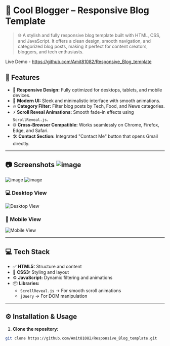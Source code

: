 # 🚀 Cool Blogger – Responsive Blog Template

> 🌐 A stylish and fully responsive blog template built with HTML, CSS, and JavaScript. It offers a clean design, smooth navigation, and categorized blog posts, making it perfect for content creators, bloggers, and tech enthusiasts.

Live Demo - https://github.com/Amit81082/Responsive_Blog_template

## 🎯 **Features**
- 📱 **Responsive Design:** Fully optimized for desktops, tablets, and mobile devices.  
- 🎨 **Modern UI:** Sleek and minimalistic interface with smooth animations.  
- 🔥 **Category Filter:** Filter blog posts by Tech, Food, and News categories.  
- ⚡ **Scroll Reveal Animations:** Smooth fade-in effects using `ScrollReveal.js`.  
- 🌐 **Cross-Browser Compatible:** Works seamlessly on Chrome, Firefox, Edge, and Safari.  
- 🛠️ **Contact Section:** Integrated "Contact Me" button that opens Gmail directly.  

---

## 📷 **Screenshots** ![image](https://github.com/user-attachments/assets/53dce187-5492-4bdd-ae36-361f05e310d8)
![image](https://github.com/user-attachments/assets/5911c52e-4dab-4de1-a618-71a080d0019b)
![image](https://github.com/user-attachments/assets/ab016c69-fae0-4a68-877a-e111f945eede)



### 💻 Desktop View  
![Desktop View](https://via.placeholder.com/1200x600?text=Desktop+View)

### 📱 Mobile View  
![Mobile View](https://via.placeholder.com/400x700?text=Mobile+View)

---

## 💻 **Tech Stack**
- ✅ **HTML5:** Structure and content  
- 🎨 **CSS3:** Styling and layout  
- ⚙️ **JavaScript:** Dynamic filtering and animations  
- 📦 **Libraries:**  
  - `ScrollReveal.js` → For smooth scroll animations  
  - `jQuery` → For DOM manipulation  

---

## ⚙️ **Installation & Usage**

1. **Clone the repository:**
```bash
git clone https://github.com/Amit81082/Responsive_Blog_template.git
